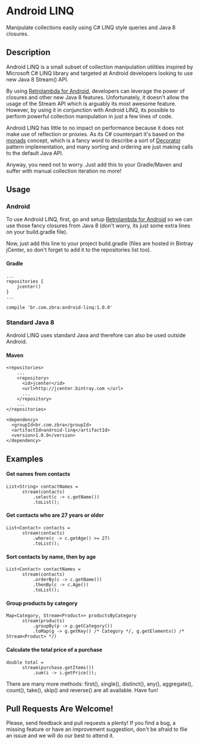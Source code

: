 # Android LINQ

Manipulate collections easily using C# LINQ style queries and Java 8 closures.

## Description

Android LINQ is a small subset of collection manipulation utilities inspired by Microsoft C# LINQ library and targeted at Android developers looking to use new Java 8 Stream() API. 

By using [Retrolambda for Android](https://github.com/evant/gradle-retrolambda), developers can leverage the power of closures and other new Java 8 features. Unfortunately, it doesn't allow the usage of the Stream API which is arguably its most awesome feature. However, by using it in conjunction with Android LINQ, its possible to perform powerful collection manipulation in just a few lines of code. 

Android LINQ has little to no impact on performance because it does not make use of reflection or proxies. As its C# counterpart it's based on the [monads](http://en.wikipedia.org/wiki/Monad_(functional_programming)) concept, which is a fancy word to describe a sort of [Decorator](http://en.wikipedia.org/wiki/Decorator_pattern) pattern implementation, and many sorting and ordering are just making calls to the default Java API.

Anyway, you need not to worry. Just add this to your Gradle/Maven and suffer with manual collection iteration no more!

## Usage

### Android

To use Android LINQ, first, go and setup [Retrolambda for Android](https://github.com/evant/gradle-retrolambda) so we can use those fancy closures from Java 8 (don't worry, its just some extra lines on your build.gradle file). 

Now, just add this line to your project build.gradle (files are hosted in Bintray jCenter, so don't forget to add it to the repositories list too).

#### Gradle

```
...
repositories {
    jcenter()
}
...
```
```
compile 'br.com.zbra:android-linq:1.0.0'
```

### Standard Java 8

Android LINQ uses standard Java and therefore can also be used outside Android.

#### Maven

```
<repositories>
    ...
    <repository>
      <id>jcenter</id>
      <url>http://jcenter.bintray.com </url>
      ...
    </repository>
    ...
</repositories>
```
```
<dependency>
  <groupId>br.com.zbra</groupId>
  <artifactId>android-linq</artifactId>
  <version>1.0.0</version>
</dependency>
```

## Examples

#### Get names from contacts
```
List<String> contactNames = 
      stream(contacts)
          .select(c -> c.getName())
          .toList();
````
#### Get contacts who are 27 years or older
```
List<Contact> contacts = 
      stream(contacts)
          .where(c -> c.getAge() >= 27)
          .toList();
```
#### Sort contacts by name, then by age
```
List<Contact> contactNames = 
      stream(contacts)
          .orderBy(c -> c.getName())
          .thenBy(c -> c.Age())
          .toList();
```
#### Group products by category
```
Map<Category, Stream<Product>> productsByCategory
      stream(products)
          .groupBy(p -> p.getCategory())
          .toMap(g -> g.getKey() /* Category */, g.getElements() /* Stream<Product> */)
```
#### Calculate the total price of a purchase
```
double total = 
      stream(purchase.getItems())
          .sum(i -> i.getPrice());
```

There are many more methods: first(), single(), distinct(), any(), aggregate(), count(), take(), skip() and reverse() are all available. Have fun!

## Pull Requests Are Welcome!

Please, send feedback and pull requests a plenty! 
If you find a bug, a missing feature or have an improvement suggestion, don't be afraid to file an issue and we will do our best to attend it.
